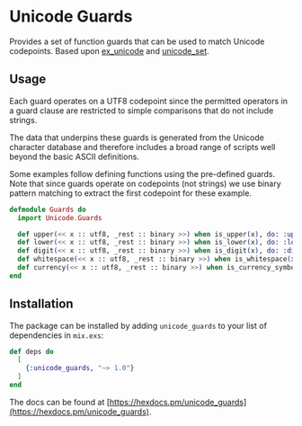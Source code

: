 # Unicode Guards

Provides a set of function guards that can be used to match Unicode codepoints.  Based upon [ex_unicode](https://hex.pm/packages/ex_unicode) and [unicode_set](https://hex.pm/packages/unicode_set).

## Usage

Each guard operates on a UTF8 codepoint since the permitted operators in a guard clause are restricted to simple comparisons that do not include strings.

The data that underpins these guards is generated from the Unicode character database and therefore
includes a broad range of scripts well beyond the basic ASCII definitions.

Some examples follow defining functions using the pre-defined guards. Note that since guards operate on codepoints (not strings) we use binary pattern matching to extract the first codepoint for these example.

```elixir
defmodule Guards do
  import Unicode.Guards

  def upper(<< x :: utf8, _rest :: binary >>) when is_upper(x), do: :upper
  def lower(<< x :: utf8, _rest :: binary >>) when is_lower(x), do: :lower
  def digit(<< x :: utf8, _rest :: binary >>) when is_digit(x), do: :digit
  def whitespace(<< x :: utf8, _rest :: binary >>) when is_whitespace(x), do: :whitespace
  def currency(<< x :: utf8, _rest :: binary >>) when is_currency_symbol(x), do: :currency
end
```
## Installation

The package can be installed by adding `unicode_guards` to your list of dependencies in `mix.exs`:

```elixir
def deps do
  [
    {:unicode_guards, "~> 1.0"}
  ]
end
```

The docs can be found at [https://hexdocs.pm/unicode_guards](https://hexdocs.pm/unicode_guards).

